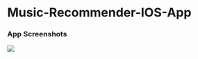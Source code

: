 # Music-Recommender-IOS-App

### App Screenshots
![](Project_Pictures/Screen_Shot_2020-11-29_at_7.28.58_PM.png)
